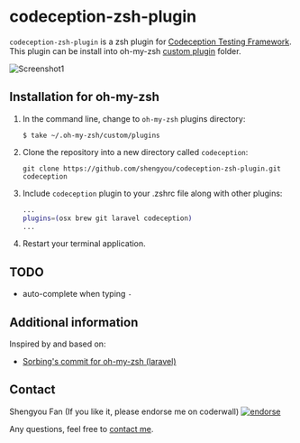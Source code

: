# codeception-zsh-plugin

`codeception-zsh-plugin` is a zsh plugin for
[Codeception Testing Framework](http://codeception.com/). This plugin can be install into oh-my-zsh [custom plugin](https://github.com/robbyrussell/oh-my-zsh#customization) folder.

![Screenshot1](https://raw.github.com/shengyou/codeception-zsh-plugin/master/images/codeception.gif)

## Installation for oh-my-zsh

1. In the command line, change to `oh-my-zsh` plugins directory:

    ```console
    $ take ~/.oh-my-zsh/custom/plugins
    ```

2. Clone the repository into a new directory called `codeception`:

    ```console
    git clone https://github.com/shengyou/codeception-zsh-plugin.git codeception
    ```

3. Include `codeception` plugin to your .zshrc file along with other plugins:

    ```zsh
    ...
    plugins=(osx brew git laravel codeception)
    ...
    ```

4. Restart your terminal application.

## TODO

* auto-complete when typing `-`

## Additional information

Inspired by and based on:

* [Sorbing's commit for oh-my-zsh (laravel)](https://github.com/Sorbing/oh-my-zsh/commit/62bee9aa82aadfdc033bc44c624f78c07af10062)

## Contact
Shengyou Fan (If you like it, please endorse me on coderwall) [![endorse](https://api.coderwall.com/shengyou/endorsecount.png)](https://coderwall.com/shengyou)

Any questions, feel free to [contact me](http://twitter.com/shengyou).